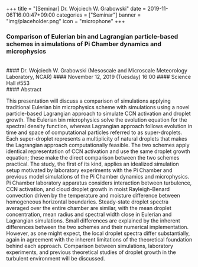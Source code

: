 +++
title = "[Seminar] Dr. Wojciech W. Grabowski"
date = 2019-11-06T16:00:47+09:00
categories = ["Seminar"]
banner = "img/placeholder.png"
icon = "microphone"
+++
###  Comparison of Eulerian bin and Lagrangian particle-based schemes in simulations of Pi Chamber dynamics and microphysics
<br>
#### Dr. Wojciech W. Grabowski (Mesoscale and Microscale Meteorology Laboratory, NCAR)
#### November 12, 2019 (Tuesday) 16:00
#### Science Hall #553
<br>
#### Abstract

This presentation will discuss a comparison of simulations applying traditional Eulerian bin microphysics scheme with simulations using a novel particle-based Lagrangian approach to simulate CCN activation and droplet growth. The Eulerian bin microphysics solve the evolution equation for the spectral density function, whereas Lagrangian approach follows evolution in time and space of computational particles referred to as super-droplets. Each super-droplet represents a multiplicity of natural droplets that makes the Lagrangian approach computationally feasible. The two schemes apply identical representation of CCN activation and use the same droplet growth equation; these make the direct comparison between the two schemes practical. The study, the first of its kind, applies an idealized simulation setup motivated by laboratory experiments with the Pi Chamber and previous model simulations of the Pi Chamber dynamics and microphysics. Pi Chamber laboratory apparatus considers interaction between turbulence, CCN activation, and cloud droplet growth in moist Rayleigh-Benard convection driven by the temperature and moisture difference between homogeneous horizontal boundaries. Steady-state droplet spectra averaged over the entire chamber are similar, with the mean droplet concentration, mean radius and spectral width close in Eulerian and Lagrangian simulations. Small differences are explained by the inherent differences between the two schemes and their numerical implementation. However, as one might expect, the local droplet spectra differ substantially, again in agreement with the inherent limitations of the theoretical foundation behind each approach. Comparison between simulations, laboratory experiments, and previous theoretical studies of droplet growth in the turbulent environment will be discussed.
